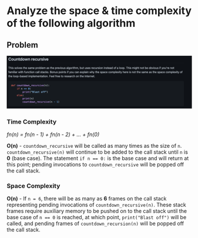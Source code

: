 # Analyze the space & time complexity of the following algorithm
## Problem

![Countdown recursive](./images/Screenshot%202021-10-04%20at%2022.24.24.png)

### Time Complexity

*fn(n) = fn(n - 1) + fn(n - 2) + ... + fn(0)*

**O(n)** - `countdown_recursive` will be called as many times as the size of `n`. `countdown_recursive(n)` will continue to be
added to the call stack until `n` is **0** (base case). The statement `if n == 0:` is the base case and will return at this point; pending invocations to `countdown_recursive` will be popped off the call stack.

### Space Complexity

**O(n)** - If `n = 6`, there will be as many as **6** frames on the call stack representing pending invocations of `countdown_recursive(n)`. These stack frames require auxiliary memory to be pushed on to the call stack until the base case of `n == 0` is reached, at which point, `print("Blast off")` will be called, and pending frames of `countdown_recursion(n)` will be popped off the call stack.